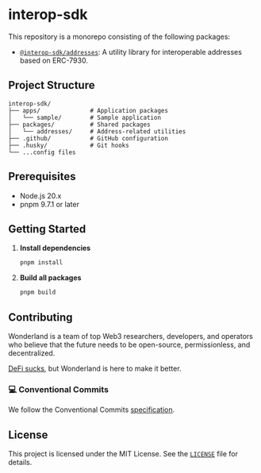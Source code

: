 # interop-sdk

This repository is a monorepo consisting of the following packages:

-   [`@interop-sdk/addresses`](./packages/addresses/): A utility library for interoperable addresses based on ERC-7930.

## Project Structure

```
interop-sdk/
├── apps/              # Application packages
│   └── sample/        # Sample application
├── packages/          # Shared packages
│   └── addresses/     # Address-related utilities
├── .github/           # GitHub configuration
├── .husky/            # Git hooks
└── ...config files
```

## Prerequisites

-   Node.js 20.x
-   pnpm 9.7.1 or later

## Getting Started

1. **Install dependencies**

    ```bash
    pnpm install
    ```

2. **Build all packages**
    ```bash
    pnpm build
    ```

## Contributing

Wonderland is a team of top Web3 researchers, developers, and operators who believe that the future needs to be open-source, permissionless, and decentralized.

[DeFi sucks](https://defi.sucks), but Wonderland is here to make it better.

### 💻 Conventional Commits

We follow the Conventional Commits [specification](https://www.conventionalcommits.org/en/v1.0.0/#specification).

## License

This project is licensed under the MIT License. See the [`LICENSE`](./LICENSE) file for details.
